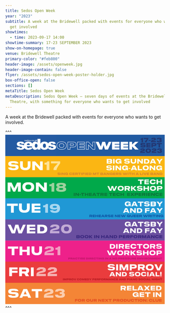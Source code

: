 ```yaml
---
title: Sedos Open Week
year: "2023"
subtitle: A week at the Bridewell packed with events for everyone who wants to
  get involved
showtimes:
  - time: 2023-09-17 14:00
showtime-summary: 17-23 SEPTEMBER 2023
show-on-homepage: true
venue: Bridewell Theatre
primary-color: "#feb800"
header-image: /assets/openweek.jpg
header-image-contain: false
flyer: /assets/sedos-open-week-poster-holder.jpg
box-office-open: false
sections: []
metaTitle: Sedos Open Week
metaDescription: Sedos Open Week – seven days of events at the Bridewell
  Theatre, with something for everyone who wants to get involved
---
```

A week at the Bridewell packed with events for everyone who wants to get involved. 

^^^
![](/assets/openweekcalendar.jpg)
^^^